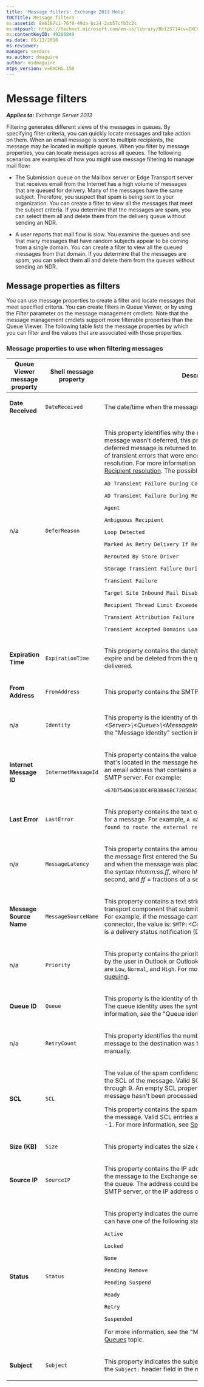 ```yaml
---
title: 'Message filters: Exchange 2013 Help'
TOCTitle: Message filters
ms:assetid: 8e6187c1-76f0-49da-bc24-2ab57cfb3c2c
ms:mtpsurl: https://technet.microsoft.com/en-us/library/Bb123714(v=EXCHG.150)
ms:contentKeyID: 49286849
ms.date: 05/13/2016
ms.reviewer: 
manager: serdars
ms.author: dmaguire
author: msdmaguire
mtps_version: v=EXCHG.150
---
```


# Message filters

_**Applies to:** Exchange Server 2013_

Filtering generates different views of the messages in queues. By specifying filter criteria, you can quickly locate messages and take action on them. When an email message is sent to multiple recipients, the message may be located in multiple queues. When you filter by message properties, you can locate messages across all queues. The following scenarios are examples of how you might use message filtering to manage mail flow:

  - The Submission queue on the Mailbox server or Edge Transport server that receives email from the Internet has a high volume of messages that are queued for delivery. Many of the messages have the same subject. Therefore, you suspect that spam is being sent to your organization. You can create a filter to view all the messages that meet the subject criteria. If you determine that the messages are spam, you can select them all and delete them from the delivery queue without sending an NDR.

  - A user reports that mail flow is slow. You examine the queues and see that many messages that have random subjects appear to be coming from a single domain. You can create a filter to view all the queued messages from that domain. If you determine that the messages are spam, you can select them all and delete them from the queues without sending an NDR.

## Message properties as filters

You can use message properties to create a filter and locate messages that meet specified criteria. You can create filters in Queue Viewer, or by using the *Filter* parameter on the message management cmdlets. Note that the message management cmdlets support more filterable properties than the Queue Viewer. The following table lists the message properties by which you can filter and the values that are associated with those properties.

### Message properties to use when filtering messages

<table>
<colgroup>
<col style="width: 33%" />
<col style="width: 33%" />
<col style="width: 33%" />
</colgroup>
<thead>
<tr class="header">
<th>Queue Viewer message property</th>
<th>Shell message property</th>
<th>Description</th>
</tr>
</thead>
<tbody>
<tr class="odd">
<td><p><strong>Date Received</strong></p></td>
<td><p><code>DateReceived</code></p></td>
<td><p>The date/time when the message was placed in the queue.</p></td>
</tr>
<tr class="even">
<td><p>n/a</p></td>
<td><p><code>DeferReason</code></p></td>
<td><p>This property identifies why the message was deferred. If the message wasn't deferred, this property has the value <code>None</code>. A deferred message is returned to the Submission queue because of transient errors that were encountered during recipient resolution. For more information about deferred messages, see <a href="recipient-resolution-exchange-2013-help.md">Recipient resolution</a>. The possible values are:</p>
<p><code>AD Transient Failure During Content Conversion</code></p>
<p><code>AD Transient Failure During Resolve</code></p>
<p><code>Agent</code></p>
<p><code>Ambiguous Recipient</code></p>
<p><code>Loop Detected</code></p>
<p><code>Marked As Retry Delivery If Rejected</code></p>
<p><code>Rerouted By Store Driver</code></p>
<p><code>Storage Transient Failure During Content Conversion</code></p>
<p><code>Transient Failure</code></p>
<p><code>Target Site Inbound Mail Disabled</code></p>
<p><code>Recipient Thread Limit Exceeded</code></p>
<p><code>Transient Attribution Failure</code></p>
<p><code>Transient Accepted Domains Load Failure</code></p></td>
</tr>
<tr class="odd">
<td><p><strong>Expiration Time</strong></p></td>
<td><p><code>ExpirationTime</code></p></td>
<td><p>This property contains the date/time when the message will expire and be deleted from the queue if the message can't be delivered.</p></td>
</tr>
<tr class="even">
<td><p><strong>From Address</strong></p></td>
<td><p><code>FromAddress</code></p></td>
<td><p>This property contains the SMTP address of the sender.</p></td>
</tr>
<tr class="odd">
<td><p>n/a</p></td>
<td><p><code>Identity</code></p></td>
<td><p>This property is the identity of the message in the form of <em>&lt;Server&gt;\&lt;Queue&gt;\&lt;MessageInteger&gt;</em>. For more information see the &quot;Message identity&quot; section in the <a href="queues-exchange-2013-help.md">Queues</a> topic.</p></td>
</tr>
<tr class="even">
<td><p><strong>Internet Message ID</strong></p></td>
<td><p><code>InternetMessageId</code></p></td>
<td><p>This property contains the value of the <code>Message-ID:</code> header field that's located in the message header. The value is expressed as an email address that contains a GUID and the FQDN the sending SMTP server. For example:</p>
<p><code>&lt;67D754D6103DC4FB3BA6BC7205DACABA61231@mailbox01.contoso.com&gt;</code></p></td>
</tr>
<tr class="odd">
<td><p><strong>Last Error</strong></p></td>
<td><p><code>LastError</code></p></td>
<td><p>This property contains the text of the last error that was recorded for a message. For example, <code>A matching connector cannot be found to route the external recipient</code>.</p></td>
</tr>
<tr class="even">
<td><p>n/a</p></td>
<td><p><code>MessageLatency</code></p></td>
<td><p>This property contains the amount of time elapsed between when the message first entered the Submission queue on the server, and when the message was placed in the queue. The value uses the syntax <em>hh:mm:ss.ff</em>, where <em>hh</em> = hour, <em>mm</em> = minute, <em>ss</em> = second, and <em>ff</em> = fractions of a second.</p></td>
</tr>
<tr class="odd">
<td><p><strong>Message Source Name</strong></p></td>
<td><p><code>MessageSourceName</code></p></td>
<td><p>This property contains a text string that indicates the name of the transport component that submitted the message to the queue. For example, if the message came in through a Receive connector, the value is: <code>SMTP:</code><em>&lt;ConnectorName&gt;</em>. If the message is a delivery status notification (DSN), the value is <code>DSN</code>.</p></td>
</tr>
<tr class="even">
<td><p>n/a</p></td>
<td><p><code>Priority</code></p></td>
<td><p>This property contains the priority of the message that's assigned by the user in Outlook or Outlook Web App. The possible values are <code>Low</code>, <code>Normal</code>, and <code>High</code>. For more information, see <a href="priority-queuing-exchange-2013-help.md">Priority queuing</a>.</p></td>
</tr>
<tr class="odd">
<td><p><strong>Queue ID</strong></p></td>
<td><p><code>Queue</code></p></td>
<td><p>This property is the identity of the queue that holds the message. The queue identity uses the syntax <em>&lt;Server&gt;\&lt;Queue&gt;</em>. For more information, see the &quot;Queue identity&quot; section in the <a href="queues-exchange-2013-help.md">Queues</a> topic.</p></td>
</tr>
<tr class="even">
<td><p>n/a</p></td>
<td><p><code>RetryCount</code></p></td>
<td><p>This property identifies the number of times that delivery of the message to the destination was tried, either automatically or manually.</p></td>
</tr>
<tr class="odd">
<td><p><strong>SCL</strong></p></td>
<td><p><code>SCL</code></p></td>
<td><p>The value of the spam confidence level (SCL) property specifies the SCL of the message. Valid SCL entries are integers from 0 through 9. An empty SCL property value indicates that the message hasn't been processed by the Content Filter agent.</p>
<p>This property contains the spam confidence level (SCL) value of the message. Valid SCL entries are integers from 0 through 9 and -1. For more information, see <a href="spam-confidence-level-threshold-exchange-2013-help.md">Spam Confidence Level Threshold</a>.</p></td>
</tr>
<tr class="even">
<td><p><strong>Size (KB)</strong></p></td>
<td><p><code>Size</code></p></td>
<td><p>This property indicates the size of the message.</p></td>
</tr>
<tr class="odd">
<td><p><strong>Source IP</strong></p></td>
<td><p><code>SourceIP</code></p></td>
<td><p>This property contains the IP address of the server that submitted the message to the Exchange server that holds the message in the queue. The address could be the IP address of a remote SMTP server, or the IP address of the local Exchange server.</p></td>
</tr>
<tr class="even">
<td><p><strong>Status</strong></p></td>
<td><p><code>Status</code></p></td>
<td><p>This property indicates the current message status. A message can have one of the following status values:</p>
<p><code>Active</code></p>
<p><code>Locked</code></p>
<p><code>None</code></p>
<p><code>Pending Remove</code></p>
<p><code>Pending Suspend</code></p>
<p><code>Ready</code></p>
<p><code>Retry</code></p>
<p><code>Suspended</code></p>
<p>For more information, see the &quot;Message properties&quot; section in the <a href="queues-exchange-2013-help.md">Queues</a> topic.</p></td>
</tr>
<tr class="odd">
<td><p><strong>Subject</strong></p></td>
<td><p><code>Subject</code></p></td>
<td><p>This property indicates the subject of a message that's found in the <code>Subject:</code> header field in the message header.</p></td>
</tr>
</tbody>
</table>
